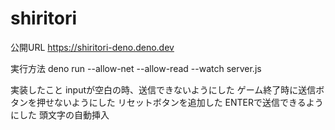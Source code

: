# shiritori

公開URL
https://shiritori-deno.deno.dev

実行方法
deno run --allow-net --allow-read --watch server.js        
  
実装したこと
inputが空白の時、送信できないようにした
ゲーム終了時に送信ボタンを押せないようにした
リセットボタンを追加した
ENTERで送信できるようにした
頭文字の自動挿入
